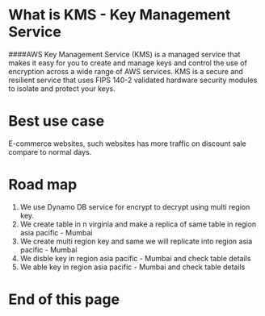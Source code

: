 # What is KMS - Key Management Service 

####AWS Key Management Service (KMS) is a managed service that makes it easy for you to create and manage keys and control the use of encryption across a wide range of AWS services. KMS is a secure and resilient service that uses FIPS 140-2 validated hardware security modules to isolate and protect your keys.

# Best use case

E-commerce websites, such websites has more traffic on discount sale compare to normal days.

# Road map
1) We use Dynamo DB service for encrypt to decrypt using multi region key.
2) We create table in n virginia and make a replica of same table in region asia pacific - Mumbai 
3) We create multi region key and same we will replicate into region asia pacific - Mumbai
4) We disble key in region asia pacific - Mumbai and check table details
5) We able key in region asia pacific - Mumbai and check table details


# End of this page
